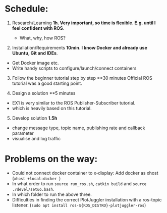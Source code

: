 # Schedule:
1. Research/Learning 
**1h. Very important, so time is flexible. E.g. until I feel confident with ROS**.
    - What, why, how ROS?


2. Installation/Requirements
**10min. I know Docker and already use Ubuntu, Git and IDEs**.
- Get Docker image etc.
- Write handy scripts to configure/launch/connect containers

3. Follow the beginner tutorial step by step
**30 minutes
Official ROS tutorial was a good starting point.

4. Design a solution
**5 minutes
- EX1 is very similar to the ROS Publisher-Subscriber tutorial.
- which is heavily based on this tutorial.

5. Develop solution
**1.5h**
- change message type, topic name, publishing rate and callback parameter
- visualise and log traffic

# Problems on the way:
- Could not connect docker container to x-display:  Add docker as xhost (`xhost +local:docker `)
- In what order to run `source run_ros.sh`, `catkin build` and `source ./devel/setuo.bash`.
- In which folder to run the above three.
- Difficulties in finding the correct PlotJuggler installation with a ros-topic listener. (`sudo apt install ros-${ROS_DISTRO}-plotjuggler-ros`)